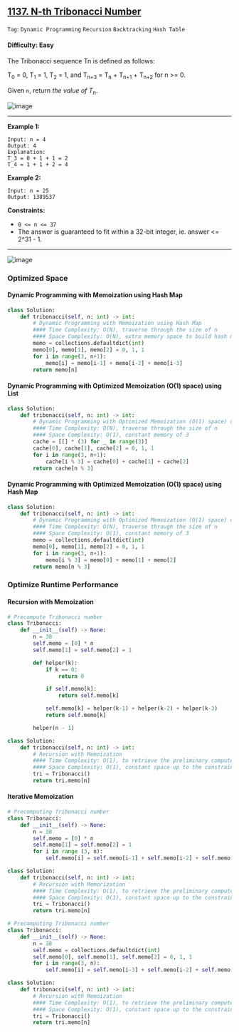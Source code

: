 ## [1137. N-th Tribonacci Number](https://leetcode.com/problems/n-th-tribonacci-number/)

```Tag```: ```Dynamic Programming``` ```Recursion``` ```Backtracking``` ```Hash Table```

#### Difficulty: Easy

The Tribonacci sequence Tn is defined as follows: 

T<sub>0</sub> = 0, T<sub>1</sub> = 1, T<sub>2</sub> = 1, and T<sub>n+3</sub> = T<sub>n</sub> + T<sub>n+1</sub> + T<sub>n+2</sub> for n >= 0.

Given ```n```, return _the value of T<sub>n</sub>_.

![image](https://user-images.githubusercontent.com/35042430/215408044-3d540d06-efba-4207-9746-dd48893fa4a0.png)

---

__Example 1:__
```
Input: n = 4
Output: 4
Explanation:
T_3 = 0 + 1 + 1 = 2
T_4 = 1 + 1 + 2 = 4
```

__Example 2:__
```
Input: n = 25
Output: 1389537
```

__Constraints:__

- ```0 <= n <= 37```
- The answer is guaranteed to fit within a 32-bit integer, ie. answer <= 2^31 - 1.

---

![image](https://leetcode.com/problems/n-th-tribonacci-number/solutions/348243/Figures/1137/methods.png)

### Optimized Space

#### Dynamic Programming with Memoization using Hash Map

```Python
class Solution:
    def tribonacci(self, n: int) -> int:
        # Dynamic Programming with Memoization using Hash Map
        #### Time Complexity: O(N), traverse through the size of n
        #### Space Complexity: O(N), extra memory space to build hash map up to n numbers
        memo = collections.defaultdict(int)
        memo[0], memo[1], memo[2] = 0, 1, 1
        for i in range(3, n+1):
            memo[i] = memo[i-1] + memo[i-2] + memo[i-3]
        return memo[n]
```

#### Dynamic Programming with Optimized Memoization (O(1) space) using List 

```Python
class Solution:
    def tribonacci(self, n: int) -> int:
        # Dynamic Programming with Optimized Memoization (O(1) space) using List 
        #### Time Complexity: O(N), traverse through the size of n
        #### Space Complexity: O(1), constant memory of 3 
        cache = [[] * (3) for _ in range(3)]
        cache[0], cache[1], cache[2] = 0, 1, 1
        for i in range(3, n+1):
            cache[i % 3] = cache[0] + cache[1] + cache[2]
        return cache[n % 3]
```

#### Dynamic Programming with Optimized Memoization (O(1) space) using Hash Map 

```Python
class Solution:
    def tribonacci(self, n: int) -> int:
        # Dynamic Programming with Optimized Memoization (O(1) space) using Hash Map
        #### Time Complexity: O(N), traverse through the size of n
        #### Space Complexity: O(1), constant memory of 3 
        memo = collections.defaultdict(int)
        memo[0], memo[1], memo[2] = 0, 1, 1
        for i in range(3, n+1):
            memo[i % 3] = memo[0] + memo[1] + memo[2]
        return memo[n % 3]
```

### Optimize Runtime Performance

#### Recursion with Memoization

```Python
# Precompute Tribonacci number
class Tribonacci:
    def __init__(self) -> None:
        n = 38
        self.memo = [0] * n
        self.memo[1] = self.memo[2] = 1

        def helper(k):
            if k == 0:
                return 0

            if self.memo[k]:
                return self.memo[k]

            self.memo[k] = helper(k-1) + helper(k-2) + helper(k-3)
            return self.memo[k]

        helper(n - 1)

class Solution:
    def tribonacci(self, n: int) -> int:
        # Recursion with Memoization
        #### Time Complexity: O(1), to retrieve the preliminary computed Tribonacci number
        #### Space Complexity: O(1), constant space up to the constraint
        tri = Tribonacci()
        return tri.memo[n]
```

#### Iterative Memoization

```Python
# Precomputing Tribonacci number
class Tribonacci:
    def __init__(self) -> None:
        n = 38
        self.memo = [0] * n
        self.memo[1] = self.memo[2] = 1
        for i in range (3, n):
            self.memo[i] = self.memo[i-1] + self.memo[i-2] + self.memo[i-3]

class Solution:
    def tribonacci(self, n: int) -> int:
        # Recursion with Memorization
        #### Time Complexity: O(1), to retrieve the preliminary computed Tribonacci number
        #### Space Complexity: O(1), constant space up to the constraint
        tri = Tribonacci()
        return tri.memo[n]
```

```Python
# Precomputing Tribonacci number
class Tribonacci:
    def __init__(self) -> None:
        n = 38
        self.memo = collections.defaultdict(int)
        self.memo[0], self.memo[1], self.memo[2] = 0, 1, 1
        for i in range(3, n):
            self.memo[i] = self.memo[i-3] + self.memo[i-2] + self.memo[i-1]

class Solution:
    def tribonacci(self, n: int) -> int:
        # Recursion with Memoization
        #### Time Complexity: O(1), to retrieve the preliminary computed Tribonacci number
        #### Space Complexity: O(1), constant space up to the constraint
        tri = Tribonacci()
        return tri.memo[n]
```

